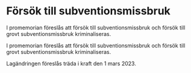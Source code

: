 # Försök till subventionsmissbruk

I promemorian föreslås att försök till subventionsmissbruk och försök till grovt subventionsmissbruk kriminaliseras.

I promemorian föreslås att försök till subventionsmissbruk och försök till grovt subventionsmissbruk kriminaliseras.

Lagändringen föreslås träda i kraft den 1 mars 2023.
